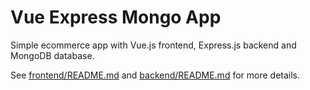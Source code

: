 # Vue Express Mongo App
Simple ecommerce app with Vue.js frontend, Express.js backend and MongoDB database.

See [frontend/README.md](frontend/README.md) and [backend/README.md](backend/README.md) for more details.
